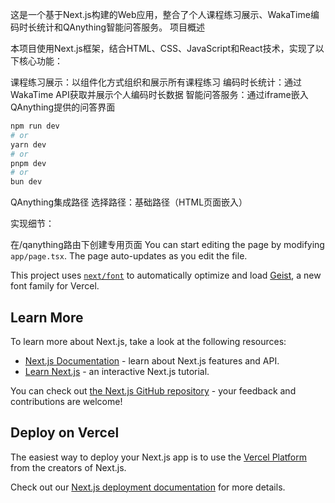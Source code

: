 这是一个基于Next.js构建的Web应用，整合了个人课程练习展示、WakaTime编码时长统计和QAnything智能问答服务。
项目概述


本项目使用Next.js框架，结合HTML、CSS、JavaScript和React技术，实现了以下核心功能：

课程练习展示：以组件化方式组织和展示所有课程练习
编码时长统计：通过WakaTime API获取并展示个人编码时长数据
智能问答服务：通过iframe嵌入QAnything提供的问答界面
```bash
npm run dev
# or
yarn dev
# or
pnpm dev
# or
bun dev
```

QAnything集成路径
选择路径：基础路径（HTML页面嵌入）

实现细节：

在/qanything路由下创建专用页面
You can start editing the page by modifying `app/page.tsx`. The page auto-updates as you edit the file.

This project uses [`next/font`](https://nextjs.org/docs/app/building-your-application/optimizing/fonts) to automatically optimize and load [Geist](https://vercel.com/font), a new font family for Vercel.

## Learn More

To learn more about Next.js, take a look at the following resources:

- [Next.js Documentation](https://nextjs.org/docs) - learn about Next.js features and API.
- [Learn Next.js](https://nextjs.org/learn) - an interactive Next.js tutorial.

You can check out [the Next.js GitHub repository](https://github.com/vercel/next.js) - your feedback and contributions are welcome!

## Deploy on Vercel

The easiest way to deploy your Next.js app is to use the [Vercel Platform](https://vercel.com/new?utm_medium=default-template&filter=next.js&utm_source=create-next-app&utm_campaign=create-next-app-readme) from the creators of Next.js.

Check out our [Next.js deployment documentation](https://nextjs.org/docs/app/building-your-application/deploying) for more details.
